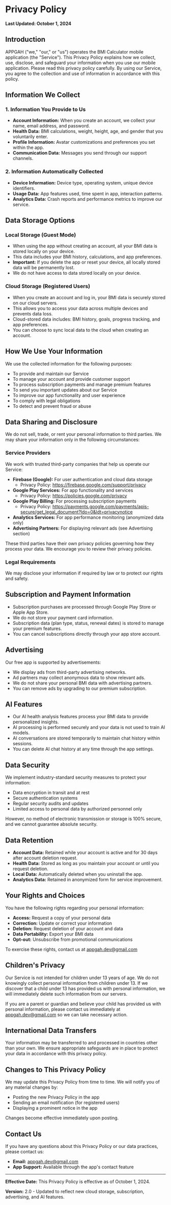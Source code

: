 # Privacy Policy

**Last Updated: October 1, 2024**

## Introduction

APPGAH ("we," "our," or "us") operates the BMI Calculator mobile application (the "Service"). This Privacy Policy explains how we collect, use, disclose, and safeguard your information when you use our mobile application. Please read this privacy policy carefully. By using our Service, you agree to the collection and use of information in accordance with this policy.

## Information We Collect

### 1. Information You Provide to Us

- **Account Information:** When you create an account, we collect your name, email address, and password.
- **Health Data:** BMI calculations, weight, height, age, and gender that you voluntarily enter.
- **Profile Information:** Avatar customizations and preferences you set within the app.
- **Communication Data:** Messages you send through our support channels.

### 2. Information Automatically Collected

- **Device Information:** Device type, operating system, unique device identifiers.
- **Usage Data:** App features used, time spent in app, interaction patterns.
- **Analytics Data:** Crash reports and performance metrics to improve our service.

## Data Storage Options

### Local Storage (Guest Mode)

- When using the app without creating an account, all your BMI data is stored locally on your device.
- This data includes your BMI history, calculations, and app preferences.
- **Important:** If you delete the app or reset your device, all locally stored data will be permanently lost.
- We do not have access to data stored locally on your device.

### Cloud Storage (Registered Users)

- When you create an account and log in, your BMI data is securely stored on our cloud servers.
- This allows you to access your data across multiple devices and prevents data loss.
- Cloud-stored data includes: BMI history, goals, progress tracking, and app preferences.
- You can choose to sync local data to the cloud when creating an account.

## How We Use Your Information

We use the collected information for the following purposes:

- To provide and maintain our Service
- To manage your account and provide customer support
- To process subscription payments and manage premium features
- To send you important updates about our Service
- To improve our app functionality and user experience
- To comply with legal obligations
- To detect and prevent fraud or abuse

## Data Sharing and Disclosure

We do not sell, trade, or rent your personal information to third parties. We may share your information only in the following circumstances:

### Service Providers

We work with trusted third-party companies that help us operate our Service:

- **Firebase (Google):** For user authentication and cloud data storage
  - Privacy Policy: https://firebase.google.com/support/privacy
- **Google Play Services:** For app functionality and services
  - Privacy Policy: https://policies.google.com/privacy
- **Google Play Billing:** For processing subscription payments
  - Privacy Policy: https://payments.google.com/payments/apis-secure/get_legal_document?ldo=0&ldt=privacynotice
- **Analytics Services:** For app performance monitoring (anonymized data only)
- **Advertising Partners:** For displaying relevant ads (see Advertising section)

These third parties have their own privacy policies governing how they process your data. We encourage you to review their privacy policies.

### Legal Requirements

We may disclose your information if required by law or to protect our rights and safety.

## Subscription and Payment Information

- Subscription purchases are processed through Google Play Store or Apple App Store.
- We do not store your payment card information.
- Subscription data (plan type, status, renewal dates) is stored to manage your premium features.
- You can cancel subscriptions directly through your app store account.

## Advertising

Our free app is supported by advertisements:

- We display ads from third-party advertising networks.
- Ad partners may collect anonymous data to show relevant ads.
- We do not share your personal BMI data with advertising partners.
- You can remove ads by upgrading to our premium subscription.

## AI Features

- Our AI health analysis features process your BMI data to provide personalized insights.
- AI processing is performed securely and your data is not used to train AI models.
- AI conversations are stored temporarily to maintain chat history within sessions.
- You can delete AI chat history at any time through the app settings.

## Data Security

We implement industry-standard security measures to protect your information:

- Data encryption in transit and at rest
- Secure authentication systems
- Regular security audits and updates
- Limited access to personal data by authorized personnel only

However, no method of electronic transmission or storage is 100% secure, and we cannot guarantee absolute security.

## Data Retention

- **Account Data:** Retained while your account is active and for 30 days after account deletion request.
- **Health Data:** Stored as long as you maintain your account or until you request deletion.
- **Local Data:** Automatically deleted when you uninstall the app.
- **Analytics Data:** Retained in anonymized form for service improvement.

## Your Rights and Choices

You have the following rights regarding your personal information:

- **Access:** Request a copy of your personal data
- **Correction:** Update or correct your information
- **Deletion:** Request deletion of your account and data
- **Data Portability:** Export your BMI data
- **Opt-out:** Unsubscribe from promotional communications

To exercise these rights, contact us at appgah.dev@gmail.com

## Children's Privacy

Our Service is not intended for children under 13 years of age. We do not knowingly collect personal information from children under 13. If we discover that a child under 13 has provided us with personal information, we will immediately delete such information from our servers.

If you are a parent or guardian and believe your child has provided us with personal information, please contact us immediately at appgah.dev@gmail.com so we can take necessary action.

## International Data Transfers

Your information may be transferred to and processed in countries other than your own. We ensure appropriate safeguards are in place to protect your data in accordance with this privacy policy.

## Changes to This Privacy Policy

We may update this Privacy Policy from time to time. We will notify you of any material changes by:

- Posting the new Privacy Policy in the app
- Sending an email notification (for registered users)
- Displaying a prominent notice in the app

Changes become effective immediately upon posting.

## Contact Us

If you have any questions about this Privacy Policy or our data practices, please contact us:

- **Email:** appgah.dev@gmail.com
- **App Support:** Available through the app's contact feature

---

**Effective Date:** This Privacy Policy is effective as of October 1, 2024.

**Version:** 2.0 - Updated to reflect new cloud storage, subscription, advertising, and AI features.
